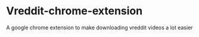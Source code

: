 # Vreddit-chrome-extension
A google chrome extension to make downloading vreddit videos a lot easier
